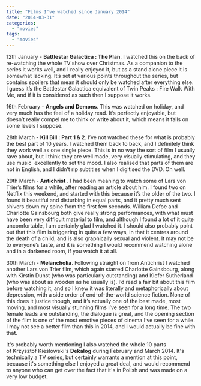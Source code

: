 ```yaml
---
title: "Films I've watched since January 2014"
date: "2014-03-31"
categories: 
  - "movies"
tags: 
  - "movies"
---
```


12th January - **Battlestar Galactica : The Plan**. I watched this on the back of re-watching the whole TV show over Christmas. As a companion to the series it works well, and I really enjoyed it, but as a stand alone piece it is somewhat lacking. It’s set at various points throughout the series, but contains spoilers that mean it should only be watched after everything else. I guess it’s the Battlestar Galactica equivalent of Twin Peaks : Fire Walk With Me, and if it is considered as such then I suppose it works.

16th February - **Angels and Demons**. This was watched on holiday, and very much has the feel of a holiday read. It’s perfectly enjoyable, but doesn’t really compel me to think or write about it, which means it fails on some levels I suppose.

28th March - **Kill Bill : Part 1 & 2**. I’ve not watched these for what is probably the best part of 10 years. I watched them back to back, and I definitely think they work well as one single piece. This is in no way the sort of film I usually rave about, but I think they are well made, very visually stimulating, and they use music  excellently to set the mood. I also realised that parts of them are not in English, and I didn’t rip subtitles when I digitised the DVD. Oh well.

29th March - **Antichrist** . I had been meaning to watch some of Lars von Trier’s films for a while, after reading an article about him. I found two on Netflix this weekend, and started with this because it’s the older of the two. I found it beautiful and disturbing in equal parts, and it pretty much sent shivers down my spine from the first few seconds. William Defoe and Charlotte Gainsbourg both give really strong performances, with what must have been very difficult material to film, and although I found a lot of it quite uncomfortable, I am certainly glad I watched it. I should also probably point out that this film is triggering in quite a few ways, in that it centres around the death of a child, and is also graphically sexual and violent. It may not be to everyone’s taste, and it is something I would recommend watching alone and in a darkened room, if you watch it at all.

30th March - **Melancholia**. Following straight on from Antichrist I watched another Lars von Trier film, which again starred Charlotte Gainsbourg, along with Kirstin Dunst (who was particularly outstanding) and Kiefer Sutherland (who was about as wooden as he usually is). I’d read a fair bit about this film before watching it, and so I knew it was literally and metaphorically about depression, with a side order of end-of-the-world science fiction. None of this does it justice though, and it’s actually one of the best made, most moving, and most visually stunning films I’ve seen for a long time. The two female leads are outstanding, the dialogue is great, and the opening section of the film is one of the most emotive pieces of cinema I’ve seen for a while. I may not see a better film than this in 2014, and I would actually be fine with that.

It's probably worth mentioning I also watched the whole 10 parts of Krzysztof Kieślowski's **Dekalog** during February and March 2014. It's technically a TV series, but certainly warrants a mention at this point, because it's something else I enjoyed a great deal, and would recommend to anyone who can get over the fact that it's in Polish and was made on a very low budget.
